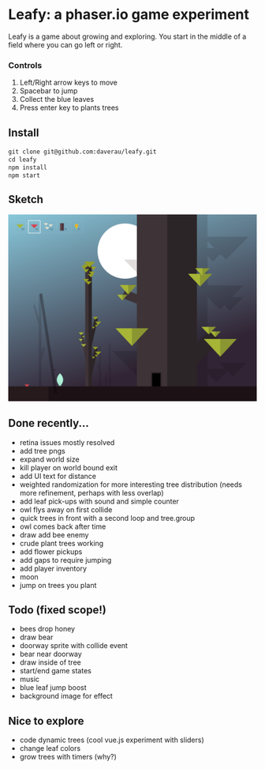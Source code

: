 # Leafy: a phaser.io game experiment

Leafy is a game about growing and exploring. You start in the middle of a field where you can go left or right.

### Controls
1. Left/Right arrow keys to move
2. Spacebar to jump
3. Collect the blue leaves
4. Press enter key to plants trees

## Install
```
git clone git@github.com:daverau/leafy.git
cd leafy
npm install
npm start
```

## Sketch
<img src="https://raw.githubusercontent.com/daverau/leafy/master/sketches/night.png">

## Done recently...
- retina issues mostly resolved
- add tree pngs
- expand world size
- kill player on world bound exit
- add UI text for distance
- weighted randomization for more interesting tree distribution (needs more refinement, perhaps with less overlap)
- add leaf pick-ups with sound and simple counter
- owl flys away on first collide
- quick trees in front with a second loop and tree.group
- owl comes back after time
- draw add bee enemy
- crude plant trees working
- add flower pickups
- add gaps to require jumping
- add player inventory
- moon
- jump on trees you plant

## Todo (fixed scope!)
- bees drop honey
- draw bear
- doorway sprite with collide event
- bear near doorway
- draw inside of tree
- start/end game states
- music
- blue leaf jump boost
- background image for effect

## Nice to explore
- code dynamic trees (cool vue.js experiment with sliders)
- change leaf colors
- grow trees with timers (why?)